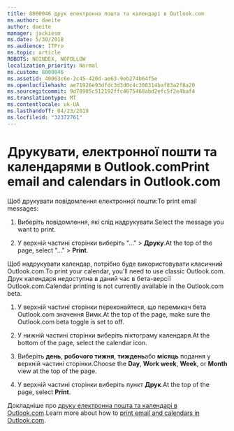 ```yaml
---
title: 8000046 друк електронна пошта та календарі в Outlook.com
ms.author: daeite
author: daeite
manager: jackiesm
ms.date: 5/30/2018
ms.audience: ITPro
ms.topic: article
ROBOTS: NOINDEX, NOFOLLOW
localization_priority: Normal
ms.custom: 8000046
ms.assetid: 40063c6e-2c45-420d-ae63-9eb274b64f5e
ms.openlocfilehash: ae71926e93dfdc3d3d0c4c308314baf83a2f8a20
ms.sourcegitcommit: 9d78905c512192ffc4675468abd2efc5f2e4baf4
ms.translationtype: MT
ms.contentlocale: uk-UA
ms.lasthandoff: 04/23/2019
ms.locfileid: "32372761"
---
```

# <a name="print-email-and-calendars-in-outlookcom"></a><span data-ttu-id="60768-102">Друкувати, електронної пошти та календарями в Outlook.com</span><span class="sxs-lookup"><span data-stu-id="60768-102">Print email and calendars in Outlook.com</span></span>

<span data-ttu-id="60768-103">Щоб друкувати повідомлення електронної пошти:</span><span class="sxs-lookup"><span data-stu-id="60768-103">To print email messages:</span></span>
  
1. <span data-ttu-id="60768-104">Виберіть повідомлення, які слід надрукувати.</span><span class="sxs-lookup"><span data-stu-id="60768-104">Select the message you want to print.</span></span>
    
2. <span data-ttu-id="60768-105">У верхній частині сторінки виберіть "..." \> **Друку**.</span><span class="sxs-lookup"><span data-stu-id="60768-105">At the top of the page, select "..." \> **Print**.</span></span> 
    
<span data-ttu-id="60768-106">Щоб надрукувати календар, потрібно буде використовувати класичний Outlook.com.</span><span class="sxs-lookup"><span data-stu-id="60768-106">To print your calendar, you'll need to use classic Outlook.com.</span></span> <span data-ttu-id="60768-107">Друк календаря недоступна в даний час в бета-версії Outlook.com.</span><span class="sxs-lookup"><span data-stu-id="60768-107">Calendar printing is not currently available in the Outlook.com beta.</span></span>
  
1. <span data-ttu-id="60768-108">У верхній частині сторінки переконайтеся, що перемикач бета Outlook.com значення Вимк.</span><span class="sxs-lookup"><span data-stu-id="60768-108">At the top of the page, make sure the Outlook.com beta toggle is set to off.</span></span>
    
2. <span data-ttu-id="60768-109">У нижній частині сторінки виберіть піктограму календаря.</span><span class="sxs-lookup"><span data-stu-id="60768-109">At the bottom of the page, select the calendar icon.</span></span>
    
3. <span data-ttu-id="60768-110">Виберіть **день**, **робочого тижня**, **тиждень**або **місяць** подання у верхній частині сторінки.</span><span class="sxs-lookup"><span data-stu-id="60768-110">Choose the **Day**, **Work week**, **Week**, or **Month** view at the top of the page.</span></span> 
    
4. <span data-ttu-id="60768-111">У верхній частині сторінки виберіть пункт **Друк**.</span><span class="sxs-lookup"><span data-stu-id="60768-111">At the top of the page, select **Print**.</span></span> 
    
<span data-ttu-id="60768-112">Докладніше про [друку електронна пошта та календарі в Outlook.com](https://go.microsoft.com/fwlink/p/?linkid=2001208&amp;clcid=0x409).</span><span class="sxs-lookup"><span data-stu-id="60768-112">Learn more about how to [print email and calendars in Outlook.com](https://go.microsoft.com/fwlink/p/?linkid=2001208&amp;clcid=0x409).</span></span>
  

